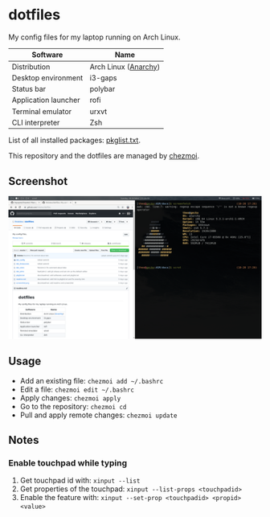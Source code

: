 # dotfiles

My config files for my laptop running on Arch Linux.

| Software | Name |
|--|--|
| Distribution | Arch Linux ([Anarchy](https://github.com/AnarchyLinux/installer)) |
| Desktop environment | i3-gaps |
| Status bar | polybar |
| Application launcher | rofi |
| Terminal emulator | urxvt |
| CLI interpreter | Zsh |

List of all installed packages: [pkglist.txt](https://github.com/thdoteo/dotfiles/blob/master/pkglist.txt).

This repository and the dotfiles are managed by [chezmoi](https://github.com/twpayne/chezmoi).

## Screenshot

![screenshot](https://raw.githubusercontent.com/thdoteo/dotfiles/master/screenshot.png)

## Usage

- Add an existing file: `chezmoi add ~/.bashrc`
- Edit a file: `chezmoi edit ~/.bashrc`
- Apply changes: `chezmoi apply`
- Go to the repository: `chezmoi cd`
- Pull and apply remote changes: `chezmoi update`

## Notes

### Enable touchpad while typing

1. Get touchpad id with: `xinput --list`
2. Get properties of the touchpad: `xinput --list-props <touchpadid>`
3. Enable the feature with: `xinput --set-prop <touchpadid> <propid> <value>`
